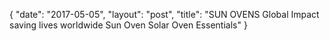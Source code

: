 {
   "date": "2017-05-05",
   "layout": "post",
   "title": "SUN OVENS Global Impact saving lives worldwide Sun Oven Solar Oven Essentials"
}

